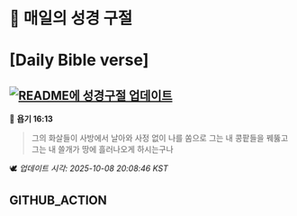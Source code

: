 # 🙏 매일의 성경 구절
# [Daily Bible verse]
## [![README에 성경구절 업데이트](https://github.com/DONGSUKA/first_test/actions/workflows/update-readme-bible.yml/badge.svg)](https://github.com/DONGSUKA/first_test/actions/workflows/update-readme-bible.yml)
<!-- START_BIBLE_VERSE -->
📖 **욥기 16:13**
> 그의 화살들이 사방에서 날아와 사정 없이 나를 쏨으로 그는 내 콩팥들을 꿰뚫고 그는 내 쓸개가 땅에 흘러나오게 하시는구나

🕊️ _업데이트 시각: 2025-10-08 20:08:46 KST_
  <!-- END_BIBLE_VERSE -->
## GITHUB_ACTION
